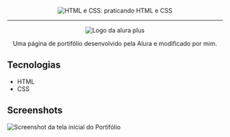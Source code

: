 <p align="center"> <img src="https://imgur.com/BASzVop.png" alt="HTML e CSS: praticando HTML e CSS"> </p>

<hr>

<p align="center"> <img src="https://github.com/MonicaHillman/aluraplus/blob/aula04/img/Logo.png?raw=true" alt="Logo da alura plus"> </p>
<p align="center">Uma página de portifólio desenvolvido pela Alura e modificado por mim.</p>

## Tecnologias
* HTML
* CSS

## Screenshots 
![Screenshot da tela inicial do Portifólio](https://github.com/user-attachments/assets/b31b0504-8d36-4ce5-89a8-787717e9f076)

